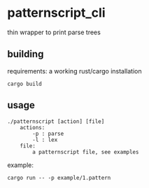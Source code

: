 # patternscript_cli

thin wrapper to print parse trees 

## building

requirements: a working rust/cargo installation

`cargo build`

## usage

```
./patternscript [action] [file]
    actions:
        -p : parse
        -l : lex
    file: 
        a patternscript file, see examples
```

example:

`cargo run -- -p example/1.pattern`
